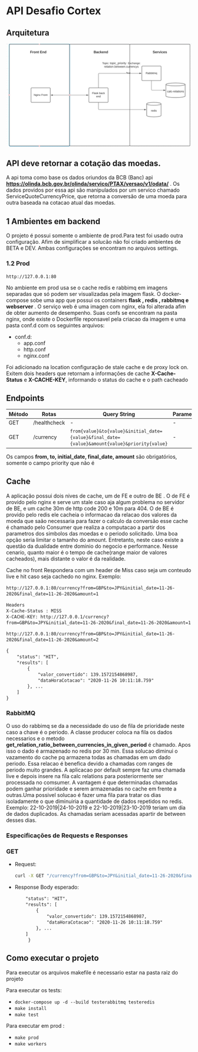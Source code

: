 # API Desafio Cortex 

## Arquitetura

![alt text](arquitetura.png)

## API deve retornar a cotação das moedas.
A api toma como base os dados oriundos da BCB (Banc) api **https://olinda.bcb.gov.br/olinda/servico/PTAX/versao/v1/odata/** . Os dados providos por essa api são manipulados por um servico chamado ServiceQuoteCurrencyPrice, que retorna a conversão de uma moeda para outra baseada na cotacao atual das moedas.

## 1 Ambientes em backend

O projeto é possui somente o ambiente de prod.Para test foi usado outra configuração. Afim de simplificar a solucão não foi criado ambientes de BETA e DEV. Ambas configurações se encontram no arquivos settings. 


### 1.2 Prod

```
http://127.0.0.1:80
````
No ambiente em prod usa se o cache redis e rabbimq em imagens separadas que só podem ser visualizadas pela imagem flask. O docker-compose sobe uma app que possui os containers **flask , redis , rabbitmq e webserver** . O serviço web  é uma imagen com nginx, ela foi alterada afim de obter aumento de desempenho. Suas confs se encontram na pasta nginx, onde existe o Dockerfile reponsavel pela criacao da imagem e uma pasta conf.d com os seguintes arquivos:

- conf.d:
   - app.conf
   - http.conf
   - nginx.conf

Foi adicionado na location configuração de stale cache e de proxy lock on. Exitem dois headers que retornam a informações de cache  **X-Cache-Status** e **X-CACHE-KEY**, informando o status do cache e o path cacheado

## Endpoints

|Método|Rotas |Query String | Parametros | Body
|------|------------|-----------------------|-----------|-------|
|GET |/healthcheck|- |-| -|
|GET |/currency |`from{value}&to{value}&initial_date={value}&final_date={value}&amount{value}&priority{value}`|-|-|

Os campos  **from, to, initial_date, final_date, amount** são obrigatórios, somente o campo priority que não é 

## Cache 

A aplicação possui dois nives de cache, um de FE e outro de BE . O de FE é provido pelo nginx e serve um stale caso aja algum problema no servidor de BE, e um cache 30m de http code 200 e 10m para 404. O de BE é provido pelo redis ele cacheia o informacao da relacao dos valores da moeda que saão necessaria para fazer o calculo da conversão esse cache é chamado pelo Consumer que realiza a computacao a partir dos parametros dos simbolos das moedas e o periodo solicitado. Uma boa opção seria limitar o tamanho do amount. Entretanto, neste caso existe a questão da dualidade entre dominio do negocio e performance. Nesse cenario, quanto maior é o tempo de cache(range maior de valores cacheados), mais distante o valor é da realidade.

Cache no front Respondera com um header de Miss caso seja um conteudo live e hit caso seja cachedo no nginx. Exemplo:
```
http://127.0.0.1:80/currency?from=GBP&to=JPY&initial_date=11-26-2020&final_date=11-26-2020&amount=1 
```

``` 
Headers 
X-Cache-Status : MISS
X-CACHE-KEY: http://127.0.0.1/currency?from=GBP&to=JPY&initial_date=11-26-2020&final_date=11-26-2020&amount=1
```

```
http://127.0.0.1:80/currency?from=GBP&to=JPY&initial_date=11-26-2020&final_date=11-26-2020&amount=2
```

``` 
{
    "status": "HIT",
    "results": [
        {
            "valor_convertido": 139.1572154868987,
            "dataHoraCotacao": "2020-11-26 10:11:18.759"
        }, ...
    ]
} 
```

### RabbitMQ 

O uso do rabbimq se da a necessidade do uso de fila de prioridade neste caso a chave é o periodo. A classe producer coloca na fila os dados necessarios e o metodo **get_relation_ratio_between_currencies_in_given_period** é chamado. Apos isso o dado é armazenado no redis por 30 min. Essa solucao diminui o vazamento do cache pq armazena todas as chamadas em um dado periodo. Essa relacao é benefica devido a chamadas com ranges de periodo muito grandes. A aplicacao por default sempre faz uma chamada live e depois insere na fila calc relations para posteriormente ser processada no comsumer. A vantagem é que determinadas chamadas podem ganhar prioridade e serem armazenadas no cache em frente a outras.Uma possivel solucao é fazer uma fila para tratar os dias isoladamente o que diminuiria a quantidade de dados repetidos no redis. Exemplo: 22-10-2019|24-10-2019 e 22-10-2019|23-10-2019 teriam um dia de dados duplicados. As chamadas seriam acessadas apartir de between desses dias.

### Especificações de Requests e Responses

   ### GET
  - Request:

    ```bash
    curl -X GET "/currency?from=GBP&to=JPY&initial_date=11-26-2020&final_date=11-26-2020&amount=2"  ou priority(query string opcional)
    ```

  - Response Body esperado:
    ``` {
        "status": "HIT",
        "results": [
            {
                "valor_convertido": 139.1572154868987,
                "dataHoraCotacao": "2020-11-26 10:11:18.759"
            }, ...
        ]
         } 
    ```

## Como executar o projeto
Para executar os arquivos makefile é necessario estar na pasta raiz do projeto

Para executar os tests:
 - ```docker-compose up -d --build testerabbitmq testeredis ```
 - ``` make install ```
 - ``` make test ```

Para executar em prod :
 - ```make prod```
 - ```make workers```

